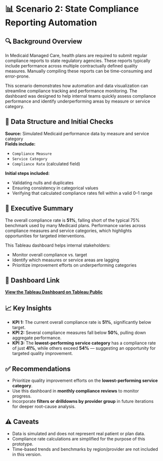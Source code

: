 # 📊 Scenario 2: State Compliance Reporting Automation

## 🔍 Background Overview
In Medicaid Managed Care, health plans are required to submit regular compliance reports to state regulatory agencies. These reports typically include performance across multiple contractually defined quality measures. Manually compiling these reports can be time-consuming and error-prone.

This scenario demonstrates how automation and data visualization can streamline compliance tracking and performance monitoring. The dashboard was designed to help internal teams quickly assess compliance performance and identify underperforming areas by measure or service category.

## 🧾 Data Structure and Initial Checks
**Source:** Simulated Medicaid performance data by measure and service category  
**Fields include:**
- `Compliance Measure`
- `Service Category`
- `Compliance Rate` (calculated field)

**Initial steps included:**
- Validating nulls and duplicates  
- Ensuring consistency in categorical values  
- Verifying that calculated compliance rates fell within a valid 0–1 range  

## 📌 Executive Summary
The overall compliance rate is **51%**, falling short of the typical 75% benchmark used by many Medicaid plans. Performance varies across compliance measures and service categories, which highlights opportunities for targeted interventions.

This Tableau dashboard helps internal stakeholders:
- Monitor overall compliance vs. target  
- Identify which measures or service areas are lagging  
- Prioritize improvement efforts on underperforming categories  

## 🔗 Dashboard Link
**[View the Tableau Dashboard on Tableau Public](https://public.tableau.com/app/profile/janine.bryant/viz/StateComplianceReportingAutomation/Dashboard1)**

## 📈 Key Insights
- **KPI 1:** The current overall compliance rate is **51%**, significantly below target.  
- **KPI 2:** Several compliance measures fall below **50%**, pulling down aggregate performance.  
- **KPI 3:** The **lowest-performing service category** has a compliance rate of just **41%**, while others exceed **54%** — suggesting an opportunity for targeted quality improvement.  

## ✅ Recommendations
- Prioritize quality improvement efforts on the **lowest-performing service category**.  
- Use this dashboard in **monthly compliance reviews** to monitor progress.  
- Incorporate **filters or drilldowns by provider group** in future iterations for deeper root-cause analysis.  

## ⚠️ Caveats
- Data is simulated and does not represent real patient or plan data.  
- Compliance rate calculations are simplified for the purpose of this prototype.  
- Time-based trends and benchmarks by region/provider are not included in this version.
